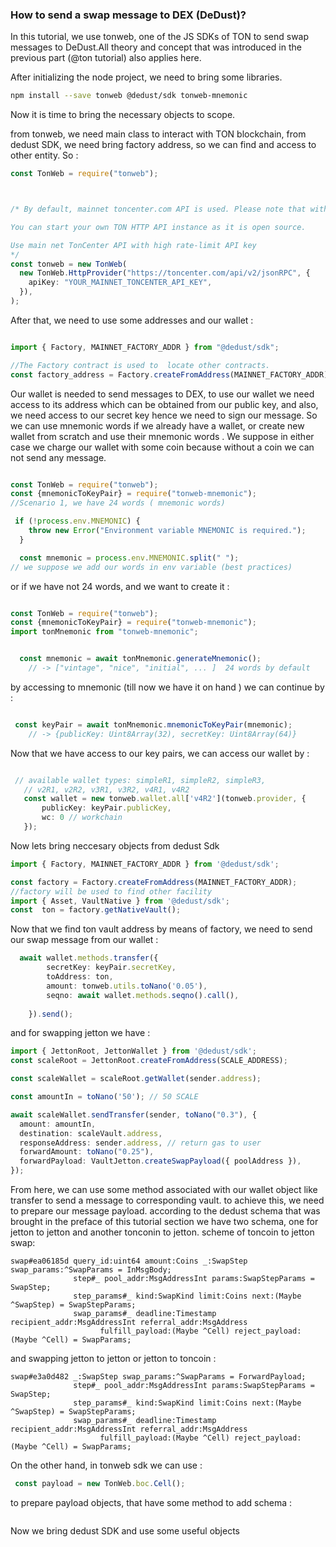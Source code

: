 
</TabItem>

### How to send a swap message to DEX (DeDust)?

<TabItem value="js-tonweb" label="JS (@tonweb)">
In this tutorial, we use tonweb, one of the JS SDKs of TON to send swap messages to DeDust.All theory and
  concept that was introduced in the previous part (@ton tutorial) also applies here.

After initializing the node project, we need to bring some libraries.

```bash
npm install --save tonweb @dedust/sdk tonweb-mnemonic

```

Now it is time to bring the necessary objects to scope.

from tonweb, we need main class to interact with TON blockchain, from dedust SDK, we need bring factory address, so we can find and access to
other entity.
So : 

```typescript
const TonWeb = require("tonweb");



/* By default, mainnet toncenter.com API is used. Please note that without the API key there will be a request rate limit.

You can start your own TON HTTP API instance as it is open source.

Use main net TonCenter API with high rate-limit API key 
*/
const tonweb = new TonWeb(
  new TonWeb.HttpProvider("https://toncenter.com/api/v2/jsonRPC", {
    apiKey: "YOUR_MAINNET_TONCENTER_API_KEY",
  }),
);
```

After that, we need to use some addresses and our wallet :
```typescript

import { Factory, MAINNET_FACTORY_ADDR } from "@dedust/sdk";

//The Factory contract is used to  locate other contracts.
const factory_address = Factory.createFromAddress(MAINNET_FACTORY_ADDR);

```

Our wallet is needed to send messages to DEX, to use our wallet we need access to its address which can be obtained from our public key, and
also, we need access to our secret key hence we need to sign our message.
So we can use mnemonic words if we already have a wallet, or create new wallet from scratch and use their mnemonic words .
We suppose in either case we charge our wallet with some coin because without a coin we can not send any message.

```typescript

const TonWeb = require("tonweb");
const {mnemonicToKeyPair} = require("tonweb-mnemonic");
//Scenario 1, we have 24 words ( mnemonic words)

 if (!process.env.MNEMONIC) {
    throw new Error("Environment variable MNEMONIC is required.");
  }

  const mnemonic = process.env.MNEMONIC.split(" ");
// we suppose we add our words in env variable (best practices)
```
or if we have not 24 words, and we want to create it :

```typescript

const TonWeb = require("tonweb");
const {mnemonicToKeyPair} = require("tonweb-mnemonic");
import tonMnemonic from "tonweb-mnemonic";


  const mnemonic = await tonMnemonic.generateMnemonic();
    // -> ["vintage", "nice", "initial", ... ]  24 words by default


```


by accessing to mnemonic (till now we have it on hand ) we can continue by : 


```typescript

 const keyPair = await tonMnemonic.mnemonicToKeyPair(mnemonic);
    // -> {publicKey: Uint8Array(32), secretKey: Uint8Array(64)}

```
Now that we have access to our key pairs, we can access our wallet by  :

 ```typescript

  // available wallet types: simpleR1, simpleR2, simpleR3,
    // v2R1, v2R2, v3R1, v3R2, v4R1, v4R2
    const wallet = new tonweb.wallet.all['v4R2'](tonweb.provider, {
        publicKey: keyPair.publicKey,
        wc: 0 // workchain
    });

```


Now lets bring neccesary objects from dedust Sdk 
```ts
import { Factory, MAINNET_FACTORY_ADDR } from '@dedust/sdk';

const factory = Factory.createFromAddress(MAINNET_FACTORY_ADDR);
//factory will be used to find other facility
import { Asset, VaultNative } from '@dedust/sdk';
const  ton = factory.getNativeVault();
```
Now that we find ton vault address by means of factory, we need to send our swap message from our wallet :

```ts
  await wallet.methods.transfer({
        secretKey: keyPair.secretKey,
        toAddress: ton,
        amount: tonweb.utils.toNano('0.05'),
        seqno: await wallet.methods.seqno().call(),
    
    }).send();

```
and for swapping jetton we have :

```ts
import { JettonRoot, JettonWallet } from '@dedust/sdk';
const scaleRoot = JettonRoot.createFromAddress(SCALE_ADDRESS);

const scaleWallet = scaleRoot.getWallet(sender.address);

const amountIn = toNano('50'); // 50 SCALE

await scaleWallet.sendTransfer(sender, toNano("0.3"), {
  amount: amountIn,
  destination: scaleVault.address,
  responseAddress: sender.address, // return gas to user
  forwardAmount: toNano("0.25"),
  forwardPayload: VaultJetton.createSwapPayload({ poolAddress }),
});
```


From here, we can use some method associated with our wallet object like transfer to send a message to corresponding vault.
to achieve this, we need to prepare our message payload. according to the dedust schema that was brought in the preface of this tutorial section we have two schema,
one for jetton to jetton and another tonconin to jetton.
scheme of toncoin to jetton swap:
```tbl
swap#ea06185d query_id:uint64 amount:Coins _:SwapStep swap_params:^SwapParams = InMsgBody;
              step#_ pool_addr:MsgAddressInt params:SwapStepParams = SwapStep;
              step_params#_ kind:SwapKind limit:Coins next:(Maybe ^SwapStep) = SwapStepParams;
              swap_params#_ deadline:Timestamp recipient_addr:MsgAddressInt referral_addr:MsgAddress
                    fulfill_payload:(Maybe ^Cell) reject_payload:(Maybe ^Cell) = SwapParams;

```
and swapping jetton to jetton or jetton to toncoin :
```tlb
swap#e3a0d482 _:SwapStep swap_params:^SwapParams = ForwardPayload;
              step#_ pool_addr:MsgAddressInt params:SwapStepParams = SwapStep;
              step_params#_ kind:SwapKind limit:Coins next:(Maybe ^SwapStep) = SwapStepParams;
              swap_params#_ deadline:Timestamp recipient_addr:MsgAddressInt referral_addr:MsgAddress
                    fulfill_payload:(Maybe ^Cell) reject_payload:(Maybe ^Cell) = SwapParams;

```
On the other hand, in tonweb sdk we can use :
```typescript
 const payload = new TonWeb.boc.Cell();
```
to prepare payload objects, that have some method to add schema :
```typescript

```
Now we bring dedust SDK and use some useful objects


</TabItem>
